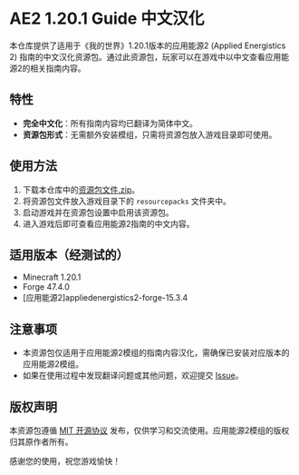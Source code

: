 # AE2 1.20.1 Guide 中文汉化

本仓库提供了适用于《我的世界》1.20.1版本的应用能源2 (Applied Energistics 2) 指南的中文汉化资源包。通过此资源包，玩家可以在游戏中以中文查看应用能源2的相关指南内容。

## 特性
- **完全中文化**：所有指南内容均已翻译为简体中文。
- **资源包形式**：无需额外安装模组，只需将资源包放入游戏目录即可使用。

## 使用方法
1. 下载本仓库中的[资源包文件.zip](https://github.com/NsATHUV/AE2-1.20.1-Guide-zh_CN/releases)。
2. 将资源包文件放入游戏目录下的 `resourcepacks` 文件夹中。
3. 启动游戏并在资源包设置中启用该资源包。
4. 进入游戏后即可查看应用能源2指南的中文内容。

## 适用版本（经测试的）
- Minecraft 1.20.1
- Forge 47.4.0
- \[应用能源2\]appliedenergistics2-forge-15.3.4

## 注意事项
- 本资源包仅适用于应用能源2模组的指南内容汉化，需确保已安装对应版本的应用能源2模组。
- 如果在使用过程中发现翻译问题或其他问题，欢迎提交 [Issue](https://github.com/NsATHUV/AE2-1.20.1-Guide-zh_CN/issues/new)。

## 版权声明
本资源包遵循 [MIT 开源协议](https://opensource.org/licenses/MIT) 发布，仅供学习和交流使用。应用能源2模组的版权归其原作者所有。

感谢您的使用，祝您游戏愉快！